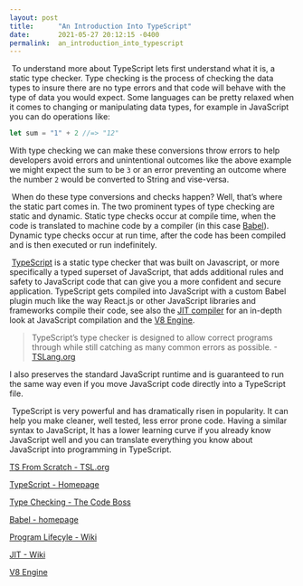 ```yaml
---
layout: post
title:      "An Introduction Into TypeScript"
date:       2021-05-27 20:12:15 -0400
permalink:  an_introduction_into_typescript
---
```



​	To understand more about TypeScript lets first understand what it is, a static type checker.  Type checking is the process of checking the data types to insure there are no type errors and that code will behave with the type of data you would expect. Some languages can be pretty relaxed when it comes to changing or manipulating data types, for example in JavaScript you can do operations like: 

```js
let sum = "1" + 2 //=> "12" 
```

With type checking we can make these conversions throw errors to help developers avoid errors and unintentional outcomes like the above example we might expect the sum to be `3` or an error preventing an outcome where the number `2` would be converted to String and vise-versa.

​	When do these type conversions and checks happen? Well, that’s where the static part comes in. The two prominent types of type checking are static and dynamic. Static type checks occur at compile time, when the code is translated to machine code by a compiler (in this case [Babel](https://babeljs.io/)). Dynamic type checks occur at run time, after the code has been compiled and is then executed or run indefinitely.

​	[TypeScript](https://www.typescriptlang.org/) is a static type checker that was built on Javascript, or more specifically a typed superset of JavaScript, that adds additional rules and safety to JavaScript code that can give you a more confident and secure application. TypeScript gets compiled into JavaScript with a custom Babel plugin much like the way React.js or other JavaScript libraries and frameworks compile their code, see also the [JIT compiler](https://en.wikipedia.org/wiki/Just-in-time_compilation) for an in-depth look at JavaScript compilation and the [V8 Engine](https://v8.dev/). 

> TypeScript’s type checker is designed to allow correct programs through while still catching as many common errors as possible. -[TSLang.org](https://www.typescriptlang.org/docs/handbook/typescript-from-scratch.html)

I also preserves the standard JavaScript runtime and is guaranteed to run the same way even if you move JavaScript code directly into a TypeScript file.

​	TypeScript is very powerful and has dramatically risen in popularity. It can help you make cleaner, well tested, less error prone code. Having a similar syntax to JavaScript, It has a lower learning curve if you already know JavaScript well and you can translate everything you know about JavaScript into programming in TypeScript.

[TS From Scratch - TSL.org](https://www.typescriptlang.org/docs/handbook/typescript-from-scratch.html)

[TypeScript - Homepage](https://www.typescriptlang.org/)

[Type Checking - The Code Boss](https://thecodeboss.dev/2015/11/programming-concepts-static-vs-dynamic-type-checking/)

[Babel - homepage](https://babeljs.io/)

[Program Lifecyle - Wiki](https://en.wikipedia.org/wiki/Program_lifecycle_phase)

[JIT - Wiki](https://en.wikipedia.org/wiki/Just-in-time_compilation)

[V8 Engine](https://v8.dev/)


